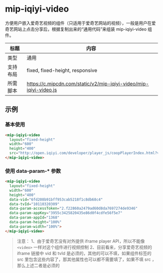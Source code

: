 # mip-iqiyi-video

方便用户嵌入爱奇艺视频的组件（只适用于爱奇艺网站的视频），一般是用户在爱奇艺网站上点击分享后，根据复制出来的“通用代码”来组装 mip-iqiyi-video 组件。

标题|内容
----|----
类型|通用
支持布局|fixed, fixed-height, responsive
所需脚本|https://c.mipcdn.com/static/v2/mip-iqiyi-video/mip-iqiyi-video.js

## 示例

### 基本使用

```html
<mip-iqiyi-video
  layout="fixed-height"
  width="600"	
  height="400"	
  src="http://open.iqiyi.com/developer/player_js/coopPlayerIndex.html?vid=6fd208b91bff953cab5218f1c8db68c4&tvId=10110320309&accessToken=2.f22860a2479ad60d8da7697274de9346&appKey=3955c3425820435e86d0f4cdfe56f5e7&appId=1368&height=100%&width=100%">
</mip-iqiyi-video>
```

### 使用 data-param-* 参数

```html
<mip-iqiyi-video
  layout="fixed-height"
  width="600" 
  height="400"  
  data-vid="6fd208b91bff953cab5218f1c8db68c4"
  data-tvId="10110320309"
  data-param-accessToken="2.f22860a2479ad60d8da7697274de9346"
  data-param-appKey="3955c3425820435e86d0f4cdfe56f5e7"
  data-param-appId="1368"
  data-param-height="100%"
  data-param-width="100%">
</mip-iqiyi-video>
```

>注意：
>  1、由于爱奇艺没有对外提供 iframe player API，所以不能像 `<video>` 一样对这个组件进行视频控制
>  2、目前看来，分享爱奇艺视频的 iframe 链接中 vid 和 tvId 是必须的，其他的可以不填，如果组件标签的 src 里包含这些内容了，那其他属性也可以都不需要填了，如果不填 src ，那么上述二者是必须的
